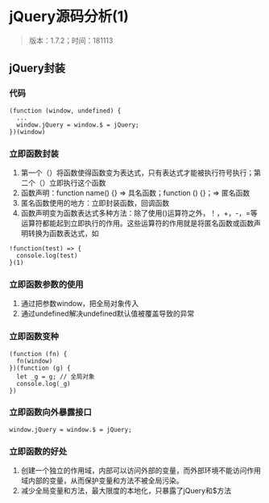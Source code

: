 # jQuery源码分析(1)
> 版本：1.7.2；时间：181113

## jQuery封装
### 代码
```
(function (window, undefined) {
  ...
  window.jQuery = window.$ = jQuery;
})(window)
```

### 立即函数封装
1. 第一个（）将函数使得函数变为表达式，只有表达式才能被执行符号执行；第二个（）立即执行这个函数
2. 函数声明：function name() {} => 具名函数；function () {}；=> 匿名函数
3. 匿名函数使用的地方：立即封装函数，回调函数
4. 函数声明变为函数表达式多种方法：除了使用()运算符之外，！，+，-，=等运算符都能起到立即执行的作用。这些运算符的作用就是将匿名函数或函数声明转换为函数表达式，如
```
!function(test) => {
  console.log(test)
}(1)
```

### 立即函数参数的使用
1. 通过把参数window，把全局对象传入
2. 通过undefined解决undefined默认值被覆盖导致的异常

### 立即函数变种
```
(function (fn) {
  fn(window)
})(function (g) {
  let _g = g; // 全局对象
  console.log(_g)
})
```

### 立即函数向外暴露接口
```
window.jQuery = window.$ = jQuery;
```

### 立即函数的好处
1. 创建一个独立的作用域，内部可以访问外部的变量，而外部环境不能访问作用域内部的变量，从而保护变量和方法不被全局污染。
2. 减少全局变量和方法，最大限度的本地化，只暴露了jQuery和$方法

